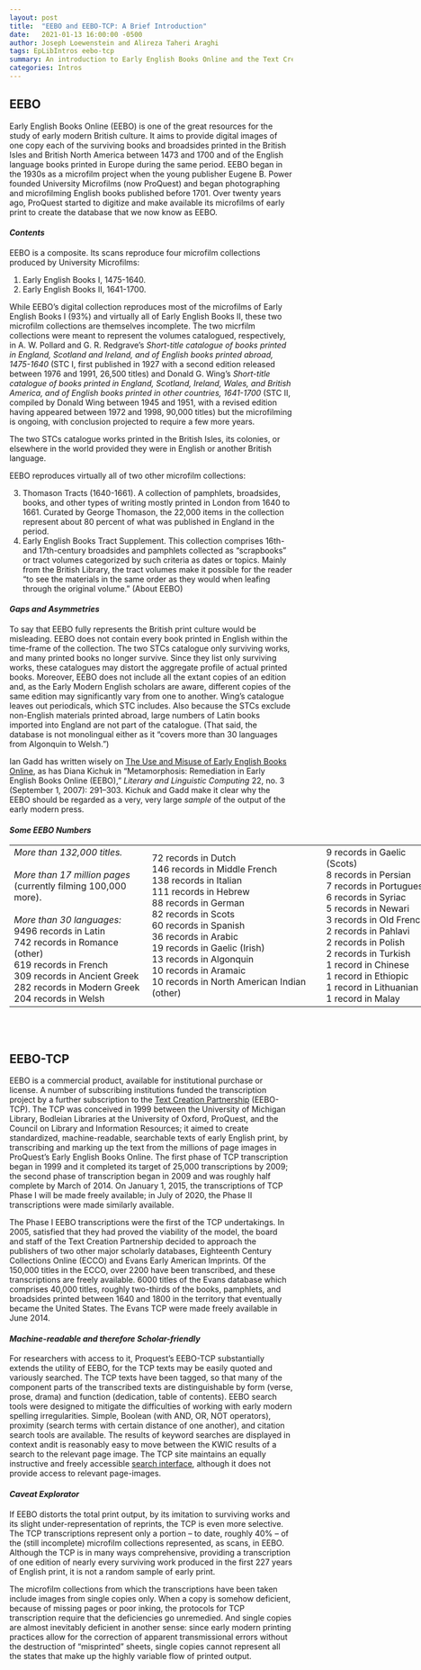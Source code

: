 ```yaml
---
layout: post
title:  "EEBO and EEBO-TCP: A Brief Introduction"
date:   2021-01-13 16:00:00 -0500
author: Joseph Loewenstein and Alireza Taheri Araghi
tags: EpLibIntros eebo-tcp
summary: An introduction to Early English Books Online and the Text Creation Partnership
categories: Intros
---
```


## EEBO

Early English Books Online (EEBO) is one of the great resources for the study of early modern British culture. It aims to provide digital images of one copy each of the surviving books and broadsides printed in the British Isles and British North America between 1473 and 1700 and of the English language books printed in Europe during the same period. EEBO began in the 1930s as a microfilm project when the young publisher Eugene B. Power founded University Microfilms (now ProQuest) and began photographing and microfilming English books published before 1701.  Over twenty years ago, ProQuest started to digitize and make available its microfilms of early print to create the database that we now know as EEBO.

#### <b><i>Contents</i></b>

EEBO is a composite. Its scans reproduce four microfilm collections produced by University Microfilms: 

1. Early English Books I, 1475-1640. 
2. Early English Books II, 1641-1700.  

While EEBO’s digital collection reproduces most of the microfilms of Early English Books I (93%) and virtually all of Early English Books II, these two microfilm collections are themselves incomplete. The two micrfilm collections were meant to represent the volumes catalogued, respectively, in A. W. Pollard and G. R. Redgrave’s *Short-title catalogue of books printed in England, Scotland and Ireland, and of English books printed abroad, 1475-1640* (STC I, first published in 1927 with a second edition released between 1976 and 1991, 26,500 titles) and Donald G. Wing’s *Short-title catalogue of books printed in England, Scotland, Ireland, Wales, and British America, and of English books printed in other countries, 1641-1700* (STC II, compiled by Donald Wing between 1945 and 1951, with a revised edition having appeared between 1972 and 1998, 90,000 titles) but the microfilming is ongoing, with conclusion projected to require a few more years.

The two STCs catalogue works printed in the British Isles, its colonies, or elsewhere in the world provided they were in English or another British language.

EEBO reproduces virtually all of two other microfilm collections: 

3. Thomason Tracts (1640-1661). A collection of pamphlets, broadsides, books, and other types of writing mostly printed in London from 1640 to 1661. Curated by George Thomason, the 22,000 items in the collection represent about 80 percent of what was published in England in the period.
4. Early English Books Tract Supplement. This collection comprises 16th- and 17th-century broadsides and pamphlets collected as “scrapbooks” or tract volumes categorized by such criteria as dates or topics. Mainly from the British Library, the tract volumes make it possible for the reader “to see the materials in the same order as they would when leafing through the original volume.” (About EEBO)

#### <b><i>Gaps and Asymmetries</i></b>

To say that EEBO fully represents the British print culture would be misleading. EEBO does not contain every book printed in English within the time-frame of the collection. The two STCs catalogue only surviving works, and many printed books no longer survive. Since they list only surviving works, these catalogues may distort the aggregate profile of actual printed books.  Moreover, EEBO does not include all the extant copies of an edition and, as the Early Modern English scholars are aware, different copies of the same edition may significantly vary from one to another. Wing’s catalogue leaves out periodicals, which STC includes. Also because the STCs exclude non-English materials printed abroad, large numbers of Latin books imported into England are not part of the catalogue. (That said, the database is not monolingual either as it “covers more than 30 languages from Algonquin to Welsh.”)

Ian Gadd has written wisely on [The Use and Misuse of Early English Books Online](https://onlinelibrary.wiley.com/doi/full/10.1111/j.1741-4113.2009.00632.x), as has Diana Kichuk in “Metamorphosis: Remediation in Early English Books Online (EEBO),” *Literary and Linguistic Computing* 22, no. 3 (September 1, 2007): 291–303. Kichuk and Gadd make it clear why the EEBO should be regarded as a very, very large *sample* of the output of the early modern press.

#### <b><i>Some EEBO Numbers</i></b>



<table style="width:150%;">
<tr>
<td>
<i>More than 132,000 titles.</i><br/>
<br/>
<i>More than 17 million pages</i><br/>
(currently filming 100,000 more).<br/>
<br/>  
<i>More than 30 languages:</i><br/>
9496 records in Latin<br/>
742 records in Romance (other)<br/>
619 records in French<br/>
309 records in Ancient Greek<br/>
282 records in Modern Greek<br/>
204 records in Welsh<br/>
</td>
<td>
72 records in Dutch<br/>
146 records in Middle French<br/>
138 records in Italian<br/>
111 records in Hebrew<br/>
88 records in German<br/>
82 records in Scots<br/>
60 records in Spanish<br/>
36 records in Arabic<br/>
19 records in Gaelic (Irish)<br/>
13 records in Algonquin<br/>
10 records in Aramaic<br/>
10 records in North American Indian (other)<br/>
</td>
<td>
9 records in Gaelic (Scots)<br/>
8 records in Persian<br/>
7 records in Portuguese<br/>
6 records in Syriac<br/>
5 records in Newari<br/>
3 records in Old French<br/>
2 records in Pahlavi<br/>
2 records in Polish<br/>
2 records in Turkish<br/>
1 record in Chinese<br/>
1 record in Ethiopic<br/>
1 record in Lithuanian<br/>
1 record in Malay<br/>
</td>
</tr>
</table>
<br/>
<br/>


## EEBO-TCP

EEBO is a commercial product, available for institutional purchase or license. A number of subscribing institutions funded the transcription project by a further subscription to the [Text Creation Partnership](https://textcreationpartnership.org/tcp-texts/eebo-tcp-early-english-books-online/) (EEBO-TCP).  The TCP was conceived in 1999 between the University of Michigan Library, Bodleian Libraries at the University of Oxford, ProQuest, and the Council on Library and Information Resources; it aimed to create standardized, machine-readable, searchable texts of early English print, by transcribing and marking up the text from the millions of page images in ProQuest’s Early English Books Online.  The first phase of TCP transcription began in 1999 and it completed its target of 25,000 transcriptions by 2009; the second phase of transcription began in 2009 and was roughly half complete by March of 2014. On January 1, 2015, the transcriptions of TCP Phase I will be made freely available; in July of 2020, the Phase II transcriptions were made similarly available.

The Phase I EEBO transcriptions were the first of the TCP undertakings. In 2005, satisfied that they had proved the viability of the model, the board and staff of the Text Creation Partnership decided to approach the publishers of two other major scholarly databases, Eighteenth Century Collections Online (ECCO) and Evans Early American Imprints. Of the 150,000 titles in the ECCO, over 2200 have been transcribed, and these transcriptions are freely available. 6000 titles of the Evans database which comprises 40,000 titles, roughly two-thirds of the books, pamphlets, and broadsides printed between 1640 and 1800 in the territory that eventually became the United States. The Evans TCP were made freely available in June 2014.

#### <b><i>Machine-readable and therefore Scholar-friendly</i></b>

For researchers with access to it, Proquest’s EEBO-TCP substantially extends the utility of EEBO, for the TCP texts may be easily quoted and variously searched. The TCP texts have been tagged, so that many of the component parts of the transcribed texts are distinguishable by form (verse, prose, drama) and function (dedication, table of contents). EEBO search tools were designed to mitigate the difficulties of working with early modern spelling irregularities. Simple, Boolean (with AND, OR, NOT operators), proximity (search terms with certain distance of one another), and citation search tools are available. The results of keyword searches are displayed in context andit is reasonably easy to move between the KWIC results of a search to the relevant page image. The TCP site maintains an equally instructive and freely accessible [search interface](http://quod.lib.umich.edu/e/eebogroup/), although it does not provide access to relevant page-images.

#### <b><i>Caveat Explorator</i></b>

If EEBO distorts the total print output, by its imitation to surviving works and its slight under-representation of reprints, the TCP is even more selective.  The TCP transcriptions represent only a portion – to date, roughly 40% – of the (still incomplete) microfilm collections represented, as scans, in EEBO. Although the TCP is in many ways comprehensive, providing a transcription of one edition of nearly every surviving work produced in the first 227 years of English print, it is not a random sample of early print.

The microfilm collections from which the transcriptions have been taken include images from single copies only. When a copy is somehow deficient, because of missing pages or poor inking, the protocols for TCP transcription require that the deficiencies go unremedied. And single copies are almost inevitably deficient in another sense: since early modern printing practices allow for the correction of apparent transmissional errors without the destruction of “misprinted” sheets, single copies cannot represent all the states that make up the highly variable flow of printed output.

